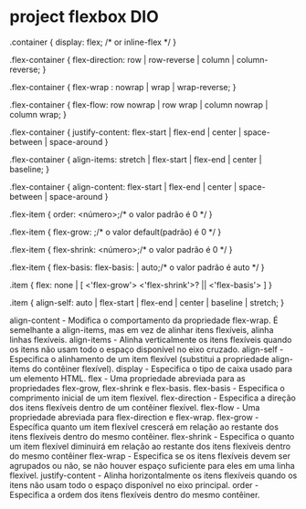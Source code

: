 # project flexbox DIO

.container
{
display: flex; /* or inline-flex */
}

.flex-container
{
flex-direction: row | row-reverse | column | column-reverse;
}

.flex-container
{
flex-wrap
: nowrap | wrap | wrap-reverse;
}

.flex-container
{
flex-flow: row nowrap | row wrap | column nowrap | column wrap;
}

.flex-container
{
justify-content: flex-start | flex-end | center | space-between | space-around
}

.flex-container
{
align-items: stretch | flex-start | flex-end | center | baseline;
}

.flex-container
{
align-content: flex-start | flex-end | center | space-between | space-around 
}

.flex-item
{
order: <número>;/* o valor padrão é 0 */
}

.flex-item
{
flex-grow: <numero>;/* o valor default(padrão) é 0 */
}

.flex-item
{
flex-shrink: <número>;/* o valor padrão é 0 */
}

.flex-item
{
flex-basis: flex-basis: | auto;/* o valor padrão é auto */
}

.item {
flex: none | [ <'flex-grow'> <'flex-shrink'>? || <'flex-basis'> ]
}

.item
{
align-self: auto | flex-start | flex-end | center | baseline | stretch;
}

align-content - Modifica o comportamento da propriedade flex-wrap. É semelhante a align-items, mas em vez de alinhar itens flexíveis, alinha linhas flexíveis.
align-items - Alinha verticalmente os itens flexíveis quando os itens não usam todo o espaço disponível no eixo cruzado.
align-self - Especifica o alinhamento de um item flexível (substitui a propriedade align-items do contêiner flexível). 
display - Especifica o tipo de caixa usado para um elemento HTML.
flex - Uma propriedade abreviada para as propriedades flex-grow, flex-shrink e flex-basis.
flex-basis - Especifica o comprimento inicial de um item flexível.
flex-direction - Especifica a direção dos itens flexíveis dentro de um contêiner flexível. 
flex-flow - Uma propriedade abreviada para flex-direction e flex-wrap.
flex-grow - Específica quanto um item flexível crescerá em relação ao restante dos itens flexíveis dentro do mesmo contêiner.
flex-shrink - Especifica o quanto um item flexível diminuirá em relação ao restante dos itens flexíveis dentro do mesmo contêiner
flex-wrap - Especifica se os itens flexíveis devem ser agrupados ou não, se não houver espaço suficiente para eles em uma linha flexível.
justify-content - Alinha horizontalmente os itens flexíveis quando os itens não usam todo o espaço disponível no eixo principal.
order - Especifica a ordem dos itens flexíveis dentro do mesmo contêiner.